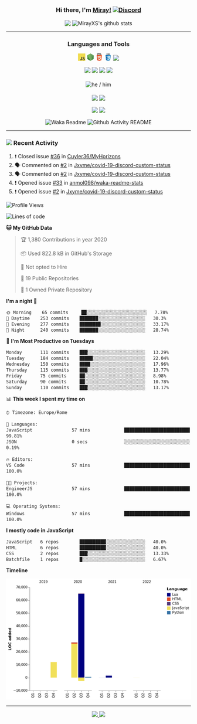 <div align="center">

### Hi there, I'm [Miray!](https://mirayxs.github.io) <a href="https://discord.gg/CkdjnCR"><img src="https://raw.githubusercontent.com/anuraghazra/anuraghazra/master/assets/discord-round.svg" alt="Discord" width="27px"></a>

<!-- <div align="center">
  
![Miray's github stats](https://github-readme-stats-mirayxs.vercel.app/api?username=MirayXS&show_icons=true)
  
  <div align="center">
  
  ![Top Langs](https://github-readme-stats-mirayxs.vercel.app/api/top-langs/?username=MirayXS&hide=batchfile)
  
  </div>

<!-- </div> -->

  <img align="center" src="https://github-readme-stats-mirayxs.vercel.app/api?username=MirayXS&show_icons=true&line_height=27&include_all_commits=true&count_private=true" />
  <img align="center" src="https://github-readme-stats.mirayxs.vercel.app/api/top-langs/?username=MirayXS" alt="MirayXS's github stats" />
  
  <hr>

<!-- ### :octocat: Contributing

<div align="center">
<a href="https://github.com/kwsch/NHSE">
  <img src="https://github-readme-stats.vercel.app/api/pin/?username=kwsch&repo=NHSE" />
</a>
<a href="https://github.com/berichan/GetNHSE">
  <img src="https://github-readme-stats.vercel.app/api/pin/?username=berichan&repo=GetNHSE" />
</a>
    </div>
    <div align="center">
    <a href="https://github.com/xcruxiex/BBDThemes">
  <img src="https://github-readme-stats.vercel.app/api/pin/?username=xcruxiex&repo=BBDThemes" />
</a>
  </div>
  
  <hr> -->
    
<!-- <img src="https://user-images.githubusercontent.com/5679180/79618120-0daffb80-80be-11ea-819e-d2b0fa904d07.gif" width="27px">
<img src="https://img.shields.io/badge/Discord-XxMirayxX21%233561-7289da?style=for-the-badge&logo=discord"/> -->

<!-- ### <img src="https://codedotspectra.github.io/themes/badges/diamond.svg"  width="27px"> <img src="https://img.shields.io/badge/-mirayxs.github.io-45ddc0?style=for-the-badge" a href="https://mirayxs.github.io"></a> -->

<!-- <img src="https://codedotspectra.github.io/themes/badges/sword.svg"  width="27px"> <img src="https://img.shields.io/badge/-LANGUAGES%20AND%20TOOLS-4CE949?style=for-the-badge"> -->

### **Languages and Tools**  

<code><img height="20" src="https://raw.githubusercontent.com/github/explore/master/topics/javascript/javascript.png"></code>
<code><img height="20" src="https://raw.githubusercontent.com/github/explore/master/topics/nodejs/nodejs.png"></code>
<code><img height="20" src="https://raw.githubusercontent.com/github/explore/master/topics/html/html.png"></code>
<code><img height="20" src="https://raw.githubusercontent.com/github/explore/master/topics/css/css.png"></code>
<code><img height="20" src="https://cdn.discordapp.com/emojis/735928635181105262.png?v=1"></code>

<code><img height="20" src="https://code.visualstudio.com/favicon.ico"></code>
<code><img height="20" src="https://brand.heroku.com/static/media/heroku-logo-solid.ab0c1b46.svg"></code>
<code><img height="20" src="https://seeklogo.com/images/W/windows-10-icon-logo-5BC5C69712-seeklogo.com.png"></code>
<code><img height="20" src="https://www.google.com/chrome/static/images/chrome-logo.svg"></code>
<!-- <code><img height="20" src="https://simpleicons.org/icons/github.svg"></code> -->

  <img src="https://raw.githubusercontent.com/klaasnicolaas/ColoredBadges/master/svg/pronouns/hehim.svg" alt="he / him" style="vertical-align:top; margin:6px 4px">

![](https://img.shields.io/endpoint?label=Status&url=https://dev.discordprofiles.me/api/badge/status/325605285731500033?simple=true&logo=discord&logoColor=white&color=43B581)
![](https://img.shields.io/endpoint?label=Playing&url=https://dev.discordprofiles.me/api/badge/playing/325605285731500033?vscode=false&logo=nintendo-switch&color=8A96E9)

![](https://img.shields.io/endpoint?label=Visual%20Studio%20Code&url=https://dev.discordprofiles.me/api/badge/vscode/325605285731500033)
![](https://img.shields.io/endpoint?label=Spotify&url=https://dev.discordprofiles.me/api/badge/spotify/325605285731500033&color=1ED45F)

![Waka Readme](https://github.com/MirayXS/MirayXS/workflows/Waka%20Readme/badge.svg)
![Github Activity README](https://github.com/MirayXS/MirayXS/workflows/GitHub%20Activity%20README/badge.svg)
  <hr>

<div align="left">

### <img src="https://github.com/astrit/css.gg/raw/master/icons/svg/coffee.svg"> Recent Activity

<!--START_SECTION:activity-->
1. ❗️ Closed issue [#36](https://github.com//Cuyler36/MyHorizons/issues/36) in [Cuyler36/MyHorizons](https://github.com//Cuyler36/MyHorizons)
2. 🗣 Commented on [#2](https://github.com//Jxyme/covid-19-discord-custom-status/issues/2) in [Jxyme/covid-19-discord-custom-status](https://github.com//Jxyme/covid-19-discord-custom-status)
3. 🗣 Commented on [#2](https://github.com//Jxyme/covid-19-discord-custom-status/issues/2) in [Jxyme/covid-19-discord-custom-status](https://github.com//Jxyme/covid-19-discord-custom-status)
4. ❗️ Opened issue [#33](https://github.com//anmol098/waka-readme-stats/issues/33) in [anmol098/waka-readme-stats](https://github.com//anmol098/waka-readme-stats)
5. ❗️ Opened issue [#2](https://github.com//Jxyme/covid-19-discord-custom-status/issues/2) in [Jxyme/covid-19-discord-custom-status](https://github.com//Jxyme/covid-19-discord-custom-status)
<!--END_SECTION:activity-->
  
<!--START_SECTION:waka-->
![Profile Views](http://img.shields.io/badge/Profile%20Views-109-blue)

![Lines of code](https://img.shields.io/badge/From%20Hello%20World%20I've%20written-21.9%20million%20Lines%20of%20code-blue)

**🐱 My GitHub Data** 

> 🏆 1,380 Contributions in year 2020
 > 
> 📦 Used 822.8 kB in GitHub's Storage 
 > 
> 🚫 Not opted to Hire
 > 
> 📜 19 Public Repositories 
 > 
> 🔑 1 Owned Private Repository 
 > 
**I'm a night 🦉** 

```text
🌞 Morning    65 commits     ██░░░░░░░░░░░░░░░░░░░░░░░   7.78% 
🌆 Daytime    253 commits    ███████░░░░░░░░░░░░░░░░░░   30.3% 
🌃 Evening    277 commits    ████████░░░░░░░░░░░░░░░░░   33.17% 
🌙 Night      240 commits    ███████░░░░░░░░░░░░░░░░░░   28.74%

```
📅 **I'm Most Productive on Tuesdays** 

```text
Monday       111 commits    ███░░░░░░░░░░░░░░░░░░░░░░   13.29% 
Tuesday      184 commits    █████░░░░░░░░░░░░░░░░░░░░   22.04% 
Wednesday    150 commits    ████░░░░░░░░░░░░░░░░░░░░░   17.96% 
Thursday     115 commits    ███░░░░░░░░░░░░░░░░░░░░░░   13.77% 
Friday       75 commits     ██░░░░░░░░░░░░░░░░░░░░░░░   8.98% 
Saturday     90 commits     ██░░░░░░░░░░░░░░░░░░░░░░░   10.78% 
Sunday       110 commits    ███░░░░░░░░░░░░░░░░░░░░░░   13.17%

```


📊 **This week I spent my time on** 

```text
⌚︎ Timezone: Europe/Rome

💬 Languages: 
JavaScript               57 mins             █████████████████████████   99.81% 
JSON                     0 secs              ░░░░░░░░░░░░░░░░░░░░░░░░░   0.19%

🔥 Editors: 
VS Code                  57 mins             █████████████████████████   100.0%

🐱‍💻 Projects: 
EngineerJS               57 mins             █████████████████████████   100.0%

💻 Operating Systems: 
Windows                  57 mins             █████████████████████████   100.0%

```

**I mostly code in JavaScript** 

```text
JavaScript   6 repos        ██████████░░░░░░░░░░░░░░░   40.0% 
HTML         6 repos        ██████████░░░░░░░░░░░░░░░   40.0% 
CSS          2 repos        ███░░░░░░░░░░░░░░░░░░░░░░   13.33% 
Batchfile    1 repos        █░░░░░░░░░░░░░░░░░░░░░░░░   6.67%

```


**Timeline**

![Chart not found](https://github.com/MirayXS/MirayXS/blob/master/charts/bar_graph.png) 


<!--END_SECTION:waka-->


<hr>

<!-- ### <img src="https://media.giphy.com/media/VgCDAzcKvsR6OM0uWg/giphy.gif" width="50"> A little more about me...  

```javascript
const miray = {
  pronouns: "he" | "him",
  code: [Javascript, HTML, CSS],
  tools: [Node]
}
```

<img src="https://media.giphy.com/media/LnQjpWaON8nhr21vNW/giphy.gif" width="60"> <em><b>I love connecting with different people</b> so if you want to say <b>hi, I'll be happy to meet you more!</b> 😊</em>

</div>

<hr> -->

<!-- ### <img src="https://simpleicons.org/icons/github.svg"  width="27px"> <img src="https://img.shields.io/badge/-other pinned repositories-24292E?style=for-the-badge"> -->


<div align="center">
<a href="https://github.com/MirayXS/SplatHeX">
  <img src="https://github-readme-stats.vercel.app/api/pin/?username=MirayXS&repo=SplatHeX" />
</a>
<a href="https://github.com/MirayXS/SplatDatabase">
  <img src="https://github-readme-stats.vercel.app/api/pin/?username=MirayXS&repo=SplatDatabase" />
</a>
  <!-- <a href="https://github.com/MirayXS/HelperJS">
  <img src="https://github-readme-stats.vercel.app/api/pin/?username=MirayXS&repo=HelperJS" />
</a> -->
    </div>
    </div>
